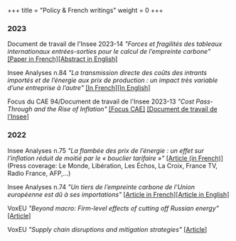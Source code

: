 +++
title = "Policy & French writings"
weight = 0
+++

### 2023

Document de travail de l'Insee 2023-14 *"Forces et fragilités des tableaux internationaux entrées-sorties pour le calcul de l’empreinte carbone"* [[Paper in French]](https://www.insee.fr/fr/statistiques/7624261)[[Abstract in English]](https://www.insee.fr/en/statistiques/7624267)

Insee Analyses n.84 *"La transmission directe des coûts des intrants importés et de l’énergie aux prix de production : un impact très variable d’une entreprise à l’autre"* [[In French]](https://www.insee.fr/fr/statistiques/7616072)[[In English]](https://www.insee.fr/en/statistiques/7631458)

Focus du CAE 94/Document de travail de l'Insee 2023-13 *"Cost Pass-Through and the Rise of Inflation"* [[Focus CAE]](https://www.cae-eco.fr/transmission-des-couts-et-montee-de-l-inflation) [[Document de travail de l\'Insee]](https://www.insee.fr/en/statistiques/7616642)

### 2022

Insee Analyses n.75 *"La flambée des prix de l’énergie : un effet sur l’inflation réduit de moitié par le « bouclier tarifaire »"* [[Article (in French)]](https://www.insee.fr/fr/statistiques/6524161) (Press coverage: Le Monde, Libération, Les Échos, La Croix, France TV, Radio France, AFP,...) 

Insee Analyses n.74 *"Un tiers de l’empreinte carbone de l’Union européenne est dû à ses importations"* [[Article in French]](https://www.insee.fr/fr/statistiques/6474294)[[Article in English]](https://www.insee.fr/en/statistiques/6478761)

VoxEU *"Beyond macro: Firm-level effects of cutting off Russian energy"* [[Article]](https://voxeu.org/article/firm-level-effects-cutting-russian-energy)

VoxEU *"Supply chain disruptions and mitigation strategies"* [[Article]](https://voxeu.org/article/supply-chain-disruptions-and-mitigation-strategies)

